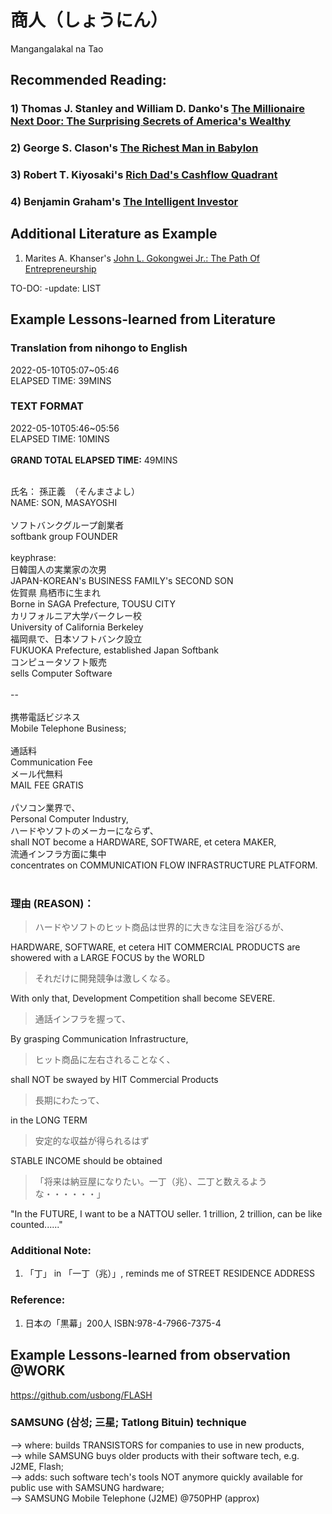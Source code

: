 # 商人（しょうにん）
Mangangalakal na Tao

## Recommended Reading:
### 1) Thomas J. Stanley and William D. Danko's [The Millionaire Next Door: The Surprising Secrets of America's Wealthy]( https://www.amazon.com/Millionaire-Next-Door-Surprising-Americas/dp/1589795474)
### 2) George S. Clason's [The Richest Man in Babylon](https://www.amazon.com/Richest-Man-Babylon-George-Clason/dp/1505339111)
### 3) Robert T. Kiyosaki's [Rich Dad's Cashflow Quadrant](https://www.amazon.com/Rich-Dads-CASHFLOW-Quadrant-Financial/dp/1612680054)
### 4) Benjamin Graham's [The Intelligent Investor](https://www.amazon.com/Intelligent-Investor-Definitive-Investing-Essentials/dp/0060555661)

## Additional Literature as Example
1) Marites A. Khanser's [John L. Gokongwei Jr.: The Path Of Entrepreneurship](https://www.amazon.com/John-L-Gokongwei-Jr-Entrepreneurship/dp/9710358154)

TO-DO: -update: LIST

## Example Lessons-learned from Literature

### Translation from nihongo to English

2022-05-10T05:07~05:46<br/>
ELAPSED TIME: 39MINS<br/>

### TEXT FORMAT
2022-05-10T05:46~05:56<br/>
ELAPSED TIME: 10MINS<br/>
<br/>
<b>GRAND TOTAL ELAPSED TIME:</b> 49MINS<br/>

<br/>
氏名： 孫正義　（そんまさよし）<br/>
NAME: SON, MASAYOSHI<br/>
<br/>
ソフトバンクグループ創業者<br/>
softbank group FOUNDER<br/>
<br/>
keyphrase: <br/>
日韓国人の実業家の次男<br/>
JAPAN-KOREAN's BUSINESS FAMILY's SECOND SON<br/>
佐賀県 鳥栖市に生まれ<br/>
Borne in SAGA Prefecture, TOUSU CITY<br/>
カリフォルニア大学バークレー校<br/>
University of California Berkeley<br/>
福岡県で、日本ソフトバンク設立<br/>
FUKUOKA Prefecture, established Japan Softbank<br/>
コンピュータソフト販売<br/>
sells Computer Software <br/>
<br/>
--<br/>
<br/>
携帯電話ビジネス<br/>
Mobile Telephone Business;<br/>
<br/>
通話料<br/>
Communication Fee<br/>
メール代無料<br/>
MAIL FEE GRATIS<br/>
<br/>
パソコン業界で、<br/>
Personal Computer Industry, <br/>
ハードやソフトのメーカーにならず、<br/>
shall NOT become a HARDWARE, SOFTWARE, et cetera MAKER, <br/>
流通インフラ方面に集中<br/>
concentrates on COMMUNICATION FLOW INFRASTRUCTURE PLATFORM.<br/>
<br/>

### 理由 (REASON)： 
> ハードやソフトのヒット商品は世界的に大きな注目を浴びるが、

HARDWARE, SOFTWARE, et cetera HIT COMMERCIAL PRODUCTS are showered with a LARGE FOCUS by the WORLD

> それだけに開発競争は激しくなる。<br/>

With only that, Development Competition shall become SEVERE.

> 通話インフラを握って、

By grasping Communication Infrastructure,

> ヒット商品に左右されることなく、

shall NOT be swayed by HIT Commercial Products

> 長期にわたって、

in the LONG TERM

> 安定的な収益が得られるはず

STABLE INCOME should be obtained

> 「将来は納豆屋になりたい。一丁（兆）、二丁と数えるような・・・・・・」

"In the FUTURE, I want to be a NATTOU seller. 1 trillion, 2 trillion, can be like counted......"<br/>

### Additional Note:
1) 「丁」 in 「一丁（兆）」, reminds me of STREET RESIDENCE ADDRESS

### Reference:
1) 日本の「黒幕」200人
ISBN:978-4-7966-7375-4

## Example Lessons-learned from observation @WORK
https://github.com/usbong/FLASH

### SAMSUNG (삼성; 三星; Tatlong Bituin) technique
--> where: builds TRANSISTORS for companies to use in new products,<br/>
--> while SAMSUNG buys older products with their software tech, e.g. J2ME, Flash;<br/>
--> adds: such software tech's tools NOT anymore quickly available for public use with SAMSUNG hardware;<br/>
--> SAMSUNG Mobile Telephone (J2ME) @750PHP (approx)

